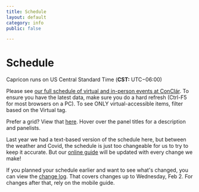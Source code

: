 ```yaml
---
title: Schedule
layout: default
category: info
public: false

---
```

# Schedule

Capricon runs on US Central Standard Time (**CST:** UTC−06:00)

Please see <a href="https://guide.capricon.org/" target="_blank">our full schedule of virtual and in-person events at ConClár</a>. To ensure you have the latest data, make sure you do a hard refresh (Ctrl-F5 for most browsers on a PC). To see ONLY virtual-accessible items, filter based on the Virtual tag.

Prefer a grid? View that [here](https://zambia.capricon.org/ReportPublicGrid.php). Hover over the panel titles for a description and panelists. 

Last year we had a text-based version of the schedule here, but between the weather and Covid, the schedule is just too changeable for us to try to keep it accurate. But our [online guide](https://guide.capricon.org/) will be updated with every change we make!

If you planned your schedule earlier and want to see what's changed, you can view the [change log](https://docs.google.com/document/d/1Wq3D92HwCrdQaEfZsCBtk8XkxncZnBspCVsI21AXdms/edit). That covers changes up to Wednesday, Feb 2. For changes after that, rely on the mobile guide.

#### 